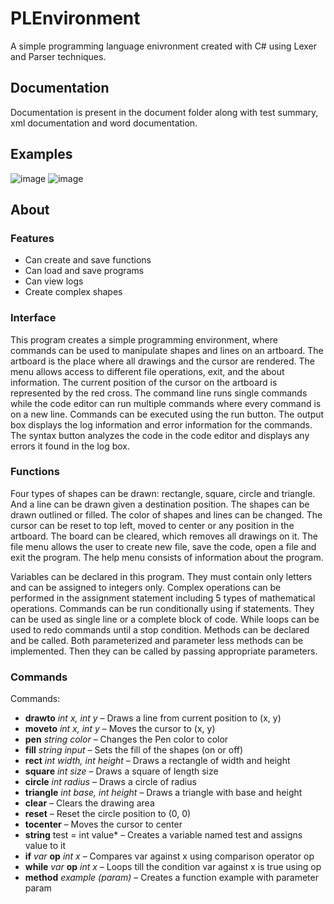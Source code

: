 # PLEnvironment
A simple programming language enivronment created with C# using Lexer and Parser techniques.

## Documentation ##
Documentation is present in the document folder along with test summary, xml documentation and word documentation.

## Examples
![image](https://user-images.githubusercontent.com/25385289/198564112-8cb3ac44-ff4b-42a7-8c99-8b4ea4334599.png)
![image](https://user-images.githubusercontent.com/25385289/198564174-443387fe-b160-4767-8327-c4aaca0197b8.png)


## About

### Features
 - Can create and save functions
 - Can load and save programs
 - Can view logs
 - Create complex shapes

### Interface
This program creates a simple programming environment, where commands can be used to manipulate shapes and lines on an artboard. The artboard is the place where all drawings and the cursor are rendered. The menu allows access to different file operations, exit, and the about information. The current position of the cursor on the artboard is represented by the red cross. The command line runs single commands while the code editor can run multiple commands where every command is on a new line. Commands can be executed using the run button. The output box displays the log information and error information for the commands. The syntax button analyzes the code in the code editor and displays any errors it found in the log box.

### Functions
Four types of shapes can be drawn: rectangle, square, circle and triangle. And a line can be drawn given a destination position. The shapes can be drawn outlined or filled. The color of shapes and lines can be changed. The cursor can be reset to top left, moved to center or any position in the artboard. The board can be cleared, which removes all drawings on it. The file menu allows the user to create new file, save the code, open a file and exit the program. The help menu consists of information about the program.

Variables can be declared in this program. They must contain only letters and can be assigned to integers only. Complex operations can be performed in the assignment statement including 5 types of mathematical operations. Commands can be run conditionally using if statements. They can be used as single line or a complete block of code. While loops can be used to redo commands until a stop condition. Methods can be declared and be called. Both parameterized and parameter less methods can be implemented. Then they can be called by passing appropriate parameters.

### Commands
Commands:

- **drawto** *int x, int y* – Draws a line from current position to (x, y)
- **moveto** *int x, int y* – Moves the cursor to (x, y)
- **pen** *string color* – Changes the Pen color to color
- **fill** *string input* – Sets the fill of the shapes (on or off)
- **rect** *int width, int height* – Draws a rectangle of width and height
- **square** *int size* – Draws a square of length size
- **circle** *int radius* – Draws a circle of radius
- **triangle** *int base, int height* – Draws a triangle with base and height
- **clear** – Clears the drawing area
- **reset** – Reset the circle position to (0, 0)
- **tocenter** – Moves the cursor to center
- **string** test = int value* – Creates a variable named test and assigns value to it
- **if** *var* **op** *int x* – Compares var against x using comparison operator op
- **while** *var* **op** *int x* – Loops till the condition var against x is true using op
- **method** *example (param)* – Creates a function example with parameter param

